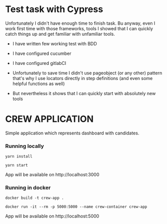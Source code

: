 # Test task with Cypress

Unfortunately I didn't have enough time to finish task. Bu anyway, even I work first time with those frameworks, tools I showed
that I can quickly catch things up and get familiar with unfamiliar tools.

- I have written few working test with BDD
- I have configured cucumber
- I have configured gitlabCI

- Unfortunately to save time I didn't use pageobject (or any other) pattern that's why I use locators directly in step definitions (and even some helpful functions as well)
- But nevertheless it shows that I can quickly start with absolutely new tools




# CREW APPLICATION

Simple application which represents dashboard with candidates.

### Running locally
`yarn install`

`yarn start`

App will be available on http://localhost:3000


### Running in docker
`docker build -t crew-app .`

`docker run -it --rm -p 5000:5000 --name crew-container crew-app`

App will be available on http://localhost:5000
